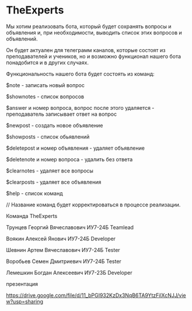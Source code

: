 # TheExperts

Мы хотим реализовать бота, который будет сохранять вопросы и объявления и, при необходимости, выводить список этих вопросов и объявлений.

Он будет актуален для телеграмм каналов, которые состоят из преподавателей и учеников, но и возможно функционал нашего бота понадобится и в других случаях. 


Функциональность нашего бота будет состоять из команд: 


$note - записать новый вопрос

$shownotes - список вопросов

$answer и номер вопроса, вопрос после этого удаляется - преподаватель записывает ответ на вопрос 

$newpost - создать новое объявление 

$showposts - список обьявлений

$deletepost и номер объявления - удаляет объявление

$deletenote и номер вопроса - удалить без ответа 

$clearnotes - удаляет все вопросы 

$clearposts - удаляет все объявления

$help - список команд 


// Название команд будет корректироваться в процессе реализации.


Команда TheExperts

Трунцев  Георгий Вячеславович  ИУ7-24Б  Teamlead

Воякин   Алексей Янович        ИУ7-24Б  Developer

Шевнин   Артем   Вячеславович  ИУ7-24Б  Tester

Воробьев Семен   Дмитриевич    ИУ7-24Б  Tester

Лемешкин Богдан  Алексеевич    ИУ7-23Б  Developer

презентация

https://drive.google.com/file/d/11_bPGI932KzDx3NqB6TA9YtzFilXcNJJ/view?usp=sharing

